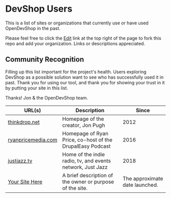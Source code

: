 # DevShop Users

This is a list of sites or organizations that currently use or have used OpenDevShop in the past.

Please feel free to click the [Edit](https://github.com/opendevshop/devshop/edit/1.x/USERS.md) link at the top right of the page to fork this repo and add your organization. Links or descriptions appreciated.

## Community Recognition

Filling up this list important for the project's health. Users exploring DevShop as a possible solution want to see
who has successfully used it in past. Thank you for using our tool, and thank you for showing your trust in it by
putting your site in this list.

Thanks!
  Jon & the OpenDevShop team.

| URL(s)         | Description |  Since   |
| -------------- | ----------- | -------- |
| [thinkdrop.net](https://thinkdrop.net)  | Homepage of the creator, Jon Pugh | 2012
| [ryanpricemedia.com](http://ryanpricemedia.com) | Homepage of Ryan Price, co-host of the DrupalEasy Podcast | 2016
| [justjazz.tv](http://www.justjazz.tv/) | Home of the indie radio, tv, and events network, Just Jazz | 2018
| [Your Site Here](https://yoururl)  |  A brief description of the owner or purpose of the site.      | The approximate date launched.  |
